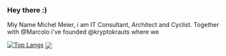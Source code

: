### Hey there :)
Miy Name Michel Meier, i am IT Consultant, Architect and Cyclist. Together with @Marcolo i've founded @kryptokrauts where we 

[![Top Langs](https://github-readme-stats.vercel.app/api/top-langs/?username=mitch_lbw&layout=compact)](https://github.com/anuraghazra/github-readme-stats)
<img align="center" src="https://github-readme-stats.vercel.app/api?username=mitch-lbw&show_icons=true&theme=dark" />

<!--
**mitch-lbw/mitch-lbw** is a ✨ _special_ ✨ repository because its `README.md` (this file) appears on your GitHub profile.

Here are some ideas to get you started:

- 🔭 I’m currently working on ...
- 🌱 I’m currently learning ...
- 👯 I’m looking to collaborate on ...
- 🤔 I’m looking for help with ...
- 💬 Ask me about ...
- 📫 How to reach me: ...
- 😄 Pronouns: ...
- ⚡ Fun fact: ...
-->
